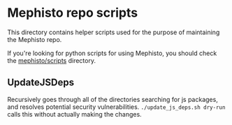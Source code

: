 # Mephisto repo scripts

This directory contains helper scripts used for the purpose of maintaining the Mephisto repo.

If you're looking for python scripts for using Mephisto, you should check the [mephisto/scripts](`https://github.com/facebookresearch/Mephisto/blob/main/mephisto/scripts`) directory.

## UpdateJSDeps

Recursively goes through all of the directories searching for js packages, and resolves potential security vulnerabilities. `./update_js_deps.sh dry-run` calls this without actually making the changes.
